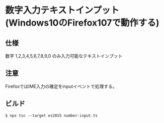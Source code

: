 # 数字入力テキストインプット (Windows10のFirefox107で動作する)

## 仕様
数字 1,2,3,4,5,6,7,8,9,0 のみ入力可能なテキストインプット

## 注意
FirefoxではIME入力の確定をinputイベントで処理する。

## ビルド
```
$ npx tsc --target es2015 number-input.ts
```

